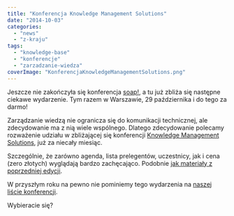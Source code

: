 ```yaml
---
title: "Konferencja Knowledge Management Solutions"
date: "2014-10-03"
categories:
  - "news"
  - "z-kraju"
tags:
  - "knowledge-base"
  - "konferencje"
  - "zarzadzanie-wiedza"
coverImage: "KonferencjaKnowledgeManagementSolutions.png"
---
```


Jeszcze nie zakończyła się konferencja [soap!](http://soapconf.com/), a tu już zbliża się następne ciekawe wydarzenie. Tym razem w Warszawie, 29 października i do tego za darmo!

Zarządzanie wiedzą nie ogranicza się do komunikacji technicznej, ale zdecydowanie ma z nią wiele wspólnego. Dlatego zdecydowanie polecamy rozważenie udziału w zbliżającej się konferencji [Knowledge Management Solutions](http://knowledgemanagementsummit.pl/), już za niecały miesiąc.

Szczególnie, że zarówno agenda, lista prelegentów, uczestnicy, jak i cena (zero złotych) wyglądają bardzo zachęcająco. Podobnie [jak materiały z poprzedniej edycji](http://knowledgemanagementsummit.pl/?page_id=326).

W przyszłym roku na pewno nie pominiemy tego wydarzenia na [naszej liście konferencji](http://techwriter.pl/konferencje-2014-drugie-polrocze/).

Wybieracie się?

